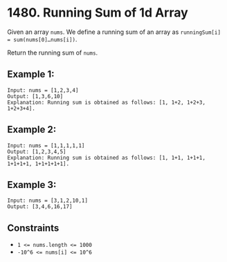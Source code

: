 # 1480. Running Sum of 1d Array

Given an array ```nums```.  We define a running sum of an array as ```runningSum[i] = sum(nums[0]…nums[i])```.

Return the running sum of ```nums```.

## Example 1:
```
Input: nums = [1,2,3,4]
Output: [1,3,6,10]
Explanation: Running sum is obtained as follows: [1, 1+2, 1+2+3, 1+2+3+4].
```

## Example 2:
```
Input: nums = [1,1,1,1,1]
Output: [1,2,3,4,5]
Explanation: Running sum is obtained as follows: [1, 1+1, 1+1+1, 1+1+1+1, 1+1+1+1+1].
```

## Example 3:
```
Input: nums = [3,1,2,10,1]
Output: [3,4,6,16,17]
```

## Constraints
- ```1 <= nums.length <= 1000```
- ```-10^6 <= nums[i] <= 10^6```